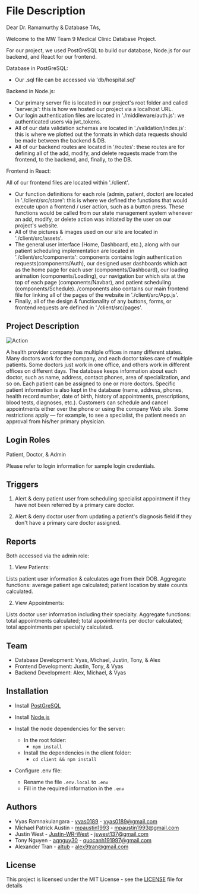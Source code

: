 # File Description

Dear Dr. Ramamurthy & Database TAs,

Welcome to the MW Team 9 Medical Clinic Database Project.

For our project, we used PostGreSQL to build our database, Node.js for our backend, and React for our frontend.

Database in PostGreSQL:

-  Our .sql file can be accessed via 'db/hospital.sql'

Backend in Node.js:

-  Our primary server file is located in our project's root folder and called 'server.js': this is how we hosted our project via a localhost URL.
-  Our login authentication files are located in './middleware/auth.js': we authenticated users via jwt_tokens.
-  All of our data validation schemas are located in './validation/index.js': this is where we plotted out the formats in which data requests should be made between the backend & DB.
-  All of our backend routes are located in '/routes': these routes are for defining all of the add, modify, and delete requests made from the frontend, to the backend, and, finally, to the DB.

Frontend in React:

All of our frontend files are located within './client'.

-  Our function definitions for each role (admin, patient, doctor) are located in './client/src/store': this is where we defined the functions that would execute upon a frontend / user action, such as a button press. These functions would be called from our state management system whenever an add, modify, or delete action was initiated by the user on our project's website.
-  All of the pictures & images used on our site are located in './client/src/assets'.
-  The general user interface (Home, Dashboard, etc.), along with our patient scheduling implementation are located in './client/src/components': components contains login authentication requests(components/Auth), our designed user dashboards which act as the home page for each user (components/Dashboard), our loading animation (components/Loading), our navigation bar which sits at the top of each page (components/Navbar), and patient scheduling (components/Schedule).
   /components also contains our main frontend file for linking all of the pages of the website in './client/src/App.js'.
-  Finally, all of the design & functionality of any buttons, forms, or frontend requests are defined in './client/src/pages'.

## Project Description

![Action](https://img.shields.io/github/workflow/status/vyas0189/COSC-3380-Database/server?style=for-the-badge)

A health provider company has multiple offices in many different states. Many doctors work for the company, and each doctor takes care of multiple patients. Some doctors just work in one office, and others work in different offices on different days. The database keeps information about each doctor, such as name, address, contact phones, area of specialization, and so on. Each patient can be assigned to one or more doctors. Specific patient information is also kept in the database (name, address, phones, health record number, date of birth, history of appointments, prescriptions, blood tests, diagnoses, etc.). Customers can schedule and cancel appointments either over the phone or using the company Web site. Some restrictions apply — for example, to see a specialist, the patient needs an approval from his/her primary physician.

## Login Roles

Patient, Doctor, & Admin

Please refer to login information for sample login credentials.

## Triggers

1. Alert & deny patient user from scheduling specialist appointment if they have not been referred by a primary care doctor.

2. Alert & deny doctor user from updating a patient's diagnosis field if they don't have a primary care doctor assigned.

## Reports

Both accessed via the admin role:

1. View Patients:

Lists patient user information & calculates age from their DOB. Aggregate functions: average patient age calculated; patient location by state counts calculated.

2. View Appointments:

Lists doctor user information including their specialty. Aggregate functions: total appointments calculated; total appointments per doctor calculated; total appointments per specialty calculated.

## Team

-  Database Development: Vyas, Michael, Justin, Tony, & Alex
-  Frontend Development: Justin, Tony, & Vyas
-  Backend Development: Alex, Michael, & Vyas

## Installation

-  Install [PostGreSQL](https://www.postgresql.org/download/)
-  Install [Node.js](https://nodejs.org/en/download/)

-  Install the node dependencies for the server:
   -  In the root folder:
      -  `npm install`
   -  Install the dependencies in the client folder:
      -  `cd client && npm install`
-  Configure .env file:
   -  Rename the file `.env.local` to `.env`
   -  Fill in the required information in the `.env`

## Authors

-  Vyas Ramnakulangara - [vyas0189](https://github.com/vyas0189) - vyas0189@gmail.com
-  Michael Patrick Austin - [mpaustin1993](https://github.com/mpaustin1993) - mpaustin1993@gmail.com
-  Justin West - [Justin-WR-West](https://github.com/Justin-WR-West) - jswest137@gmail.com
-  Tony Nguyen - [aqnguy30](https://github.com/aqnguy30) - quocanh191997@gmail.com
-  Alexander Tran - [altub](https://github.com/altub) - alex9tran@gmail.com

## License

This project is licensed under the MIT License - see the [LICENSE](LICENSE) file for details
